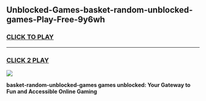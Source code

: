 
## Unblocked-Games-basket-random-unblocked-games-Play-Free-9y6wh
<h3>
<a href="https://premium76.site?title=basket-random-unblocked-games&ref=10A">CLICK TO PLAY</a></h3>
<hr>

<h3>
<a href="https://premium76.site?title=basket-random-unblocked-games&ref=10A">CLICK 2 PLAY</a>
  
</h3>

<a href="https://premium76.site?title=basket-random-unblocked-games&ref=10A"><img src="https://clearcache.store/games.png"></a>


**basket-random-unblocked-games games unblocked: Your Gateway to Fun and Accessible Online Gaming**
